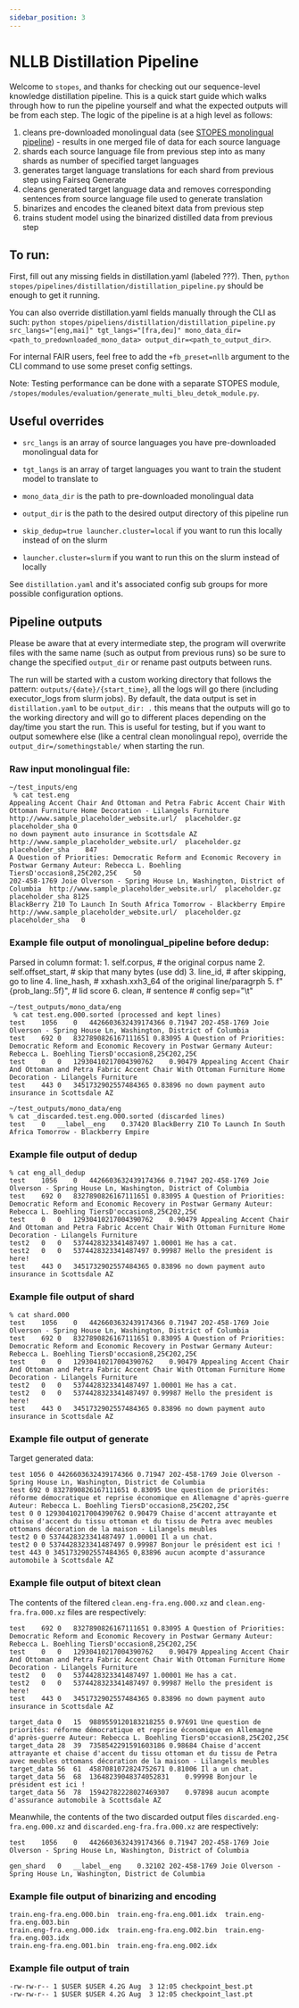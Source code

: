 ```yaml
---
sidebar_position: 3
---
```


# NLLB Distillation Pipeline

Welcome to `stopes`, and thanks for checking out our sequence-level knowledge distillation pipeline. This is a quick start guide which walks through how to run the pipeline yourself and what the expected outputs will be from each step. The logic of the pipeline is at a high level as follows:
1. cleans pre-downloaded monolingual data (see [STOPES monolingual pipeline](https://github.com/fairinternal/nllb/blob/main/website/docs/pipelines/monolingual.md#nllb-monolingual-pipeline)) - results in one merged file of data for each source language
2. shards each source language file from previous step into as many shards as number of specified target languages
3. generates target language translations for each shard from previous step using Fairseq Generate
4. cleans generated target language data and removes corresponding sentences from source language file used to generate translation
5. binarizes and encodes the cleaned bitext data from previous step
6. trains student model using the binarized distilled data from previous step

## To run:

First, fill out any missing fields in distillation.yaml (labeled ???). Then,
`python stopes/pipelines/distillation/distillation_pipeline.py` should be enough to get it running.

You can also override distillation.yaml fields manually through the CLI as such:
`python stopes/pipeliens/distillation/distillation_pipeline.py src_langs="[eng,mai]" tgt_langs="[fra,deu]" mono_data_dir=<path_to_predownloaded_mono_data> output_dir=<path_to_output_dir>`.

For internal FAIR users, feel free to add the `+fb_preset=nllb` argument to the CLI command to use some preset config settings.

Note: Testing performance can be done with a separate STOPES module, `/stopes/modules/evaluation/generate_multi_bleu_detok_module.py`.

## Useful overrides
- `src_langs` is an array of source languages you have pre-downloaded monolingual data for
- `tgt_langs` is an array of target languages you want to train the student model to translate to
- `mono_data_dir` is the path to pre-downloaded monolingual data
- `output_dir` is the path to the desired output directory of this pipeline run

- `skip_dedup=true launcher.cluster=local` if you want to run this locally instead of on the slurm
- `launcher.cluster=slurm` if you want to run this on the slurm instead of locally

See `distillation.yaml` and it's associated config sub groups for more possible configuration options.

## Pipeline outputs

Please be aware that at every intermediate step, the program will overwrite files with the same name (such as output from previous runs) so be sure to change the specified `output_dir` or rename past outputs between runs.

The run will be started with a custom working directory that follows the pattern: `outputs/{date}/{start_time}`, all the logs will go there (including executor_logs from slurm jobs). By default, the data output is set in `distillation.yaml` to be `output_dir: .` this means that the outputs will go to the working directory and will go to different places depending on the day/time you start the run. This is useful for testing, but if you want to output somewhere else (like a central clean monolingual repo), override the `output_dir=/somethingstable/` when starting the run.

### Raw input monolingual file:
```
~/test_inputs/eng
 % cat test.eng
Appealing Accent Chair And Ottoman and Petra Fabric Accent Chair With Ottoman Furniture Home Decoration - Lilangels Furniture	http://www.sample_placeholder_website.url/	placeholder.gz	placeholder_sha	0
no down payment auto insurance in Scottsdale AZ	http://www.sample_placeholder_website.url/	placeholder.gz	placeholder_sha    847
A Question of Priorities: Democratic Reform and Economic Recovery in Postwar Germany Auteur: Rebecca L. Boehling TiersD'occasion8,25€202,25€	50
202-458-1769 Joie Olverson - Spring House Ln, Washington, District of Columbia	http://www.sample_placeholder_website.url/	placeholder.gz	placeholder_sha	8125
BlackBerry Z10 To Launch In South Africa Tomorrow - Blackberry Empire	http://www.sample_placeholder_website.url/	placeholder.gz	placeholder_sha   0
```

### Example file output of monolingual_pipeline before dedup:
Parsed in column format:
                    1. self.corpus,  # the original corpus name
                    2. self.offset_start,  # skip that many bytes (use dd)
                    3. line_id,  # after skipping, go to line
                    4. line_hash,  # xxhash.xxh3_64 of the original line/paragrph
                    5. f"{prob_lang:.5f}",  # lid score
                    6. clean, # sentence
                    # config
                    sep="\t"

```
~/test_outputs/mono_data/eng
 % cat test.eng.000.sorted (processed and kept lines)
test	1056	0	4426603632439174366	0.71947	202-458-1769 Joie Olverson - Spring House Ln, Washington, District of Columbia
test	692	0	8327890826167111651	0.83095	A Question of Priorities: Democratic Reform and Economic Recovery in Postwar Germany Auteur: Rebecca L. Boehling TiersD'occasion8,25€202,25€
test	0	0	12930410217004390762	0.90479	Appealing Accent Chair And Ottoman and Petra Fabric Accent Chair With Ottoman Furniture Home Decoration - Lilangels Furniture
test	443	0	3451732902557484365	0.83896	no down payment auto insurance in Scottsdale AZ
```

```
~/test_outputs/mono_data/eng
% cat _discarded.test.eng.000.sorted (discarded lines)
test	0	__label__eng	0.37420	BlackBerry Z10 To Launch In South Africa Tomorrow - Blackberry Empire
```

### Example file output of dedup
```
% cat eng_all_dedup
test	1056	0	4426603632439174366	0.71947	202-458-1769 Joie Olverson - Spring House Ln, Washington, District of Columbia
test	692	0	8327890826167111651	0.83095	A Question of Priorities: Democratic Reform and Economic Recovery in Postwar Germany Auteur: Rebecca L. Boehling TiersD'occasion8,25€202,25€
test	0	0	12930410217004390762	0.90479	Appealing Accent Chair And Ottoman and Petra Fabric Accent Chair With Ottoman Furniture Home Decoration - Lilangels Furniture
test2	0	0	5374428323341487497	1.00001	He has a cat.
test2	0	0	5374428323341487497	0.99987	Hello the president is here!
test	443	0	3451732902557484365	0.83896	no down payment auto insurance in Scottsdale AZ
```

### Example file output of shard
```
% cat shard.000
test	1056	0	4426603632439174366	0.71947	202-458-1769 Joie Olverson - Spring House Ln, Washington, District of Columbia
test	692	0	8327890826167111651	0.83095	A Question of Priorities: Democratic Reform and Economic Recovery in Postwar Germany Auteur: Rebecca L. Boehling TiersD'occasion8,25€202,25€
test	0	0	12930410217004390762	0.90479	Appealing Accent Chair And Ottoman and Petra Fabric Accent Chair With Ottoman Furniture Home Decoration - Lilangels Furniture
test2	0	0	5374428323341487497	1.00001	He has a cat.
test2	0	0	5374428323341487497	0.99987	Hello the president is here!
test	443	0	3451732902557484365	0.83896	no down payment auto insurance in Scottsdale AZ
```

### Example file output of generate
Target generated data:
```
test 1056 0 4426603632439174366 0.71947 202-458-1769 Joie Olverson - Spring House Ln, Washington, District de Columbia
test 692 0 8327890826167111651 0.83095 Une question de priorités: réforme démocratique et reprise économique en Allemagne d'après-guerre Auteur: Rebecca L. Boehling TiersD'occasion8,25€202,25€
test 0 0 12930410217004390762 0.90479 Chaise d'accent attrayante et chaise d'accent du tissu ottoman et du tissu de Petra avec meubles ottomans décoration de la maison - Lilangels meubles
test2 0 0 5374428323341487497 1.00001 Il a un chat.
test2 0 0 5374428323341487497 0.99987 Bonjour le président est ici !
test 443 0 3451732902557484365 0,83896 aucun acompte d'assurance automobile à Scottsdale AZ
```

### Example file output of bitext clean
The contents of the filtered `clean.eng-fra.eng.000.xz` and `clean.eng-fra.fra.000.xz` files are respectively:
```
test	692	0	8327890826167111651	0.83095	A Question of Priorities: Democratic Reform and Economic Recovery in Postwar Germany Auteur: Rebecca L. Boehling TiersD'occasion8,25€202,25€
test	0	0	12930410217004390762	0.90479	Appealing Accent Chair And Ottoman and Petra Fabric Accent Chair With Ottoman Furniture Home Decoration - Lilangels Furniture
test2	0	0	5374428323341487497	1.00001	He has a cat.
test2	0	0	5374428323341487497	0.99987	Hello the president is here!
test	443	0	3451732902557484365	0.83896	no down payment auto insurance in Scottsdale AZ
```
```
target_data	0	15	9889559120183218255	0.97691	Une question de priorités: réforme démocratique et reprise économique en Allemagne d'après-guerre Auteur: Rebecca L. Boehling TiersD'occasion8,25€202,25€
target_data	28	39	7358542291591603186	0.98684	Chaise d'accent attrayante et chaise d'accent du tissu ottoman et du tissu de Petra avec meubles ottomans décoration de la maison - Lilangels meubles
target_data	56	61	4587081072824752671	0.81006	Il a un chat.
target_data	56	68	13648239048374052831	0.99998	Bonjour le président est ici !
target_data	56	78	15942782228027469307	0.97898	aucun acompte d'assurance automobile à Scottsdale AZ
```

Meanwhile, the contents of the two discarded output files `discarded.eng-fra.eng.000.xz` and `discarded.eng-fra.fra.000.xz` are respectively:
```
test	1056	0	4426603632439174366	0.71947	202-458-1769 Joie Olverson - Spring House Ln, Washington, District of Columbia
```
```
gen_shard	0	__label__eng	0.32102	202-458-1769 Joie Olverson - Spring House Ln, Washington, District de Columbia
```

### Example file output of binarizing and encoding
```
train.eng-fra.eng.000.bin  train.eng-fra.eng.001.idx  train.eng-fra.eng.003.bin
train.eng-fra.eng.000.idx  train.eng-fra.eng.002.bin  train.eng-fra.eng.003.idx
train.eng-fra.eng.001.bin  train.eng-fra.eng.002.idx
```

### Example file output of train
```
-rw-rw-r-- 1 $USER $USER 4.2G Aug  3 12:05 checkpoint_best.pt
-rw-rw-r-- 1 $USER $USER 4.2G Aug  3 12:05 checkpoint_last.pt
```
